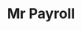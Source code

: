 ---
title: Mr Payroll
slug: mr-payroll
updated-on: '2024-05-30T13:44:31.749Z'
created-on: '2024-05-30T13:41:46.671Z'
published-on: '2024-05-30T13:54:32.469Z'
f_city-state-2:
- cms/city/demopolis-al.md
- cms/city/dothan-al.md
- cms/city/montgomery-al.md
- cms/city/flagstaff-az.md
- cms/city/prescott-az.md
- cms/city/fayetteville-ar.md
- cms/city/clifton-co.md
- cms/city/rifle-co.md
- cms/city/cartersville-ga.md
- cms/city/rome-ga.md
- cms/city/gainesville-ga.md
- cms/city/athens-ga.md
- cms/city/acworth-ga.md
- cms/city/jonesboro-ga.md
- cms/city/marietta-ga.md
- cms/city/boise-id.md
- cms/city/nampa-id.md
- cms/city/gonzales-la.md
- cms/city/monroe-la.md
- cms/city/lafayette-la.md
- cms/city/hattiesburg-ms.md
- cms/city/lockbourne-oh.md
- cms/city/ardmore-ok.md
- cms/city/lawton-ok.md
- cms/city/norman-ok.md
- cms/city/gonzales-tx.md
- cms/city/canton-tx.md
- cms/city/cleburne-tx.md
- cms/city/dumas-tx.md
- cms/city/lumberton-tx.md
- cms/city/weatherford-tx.md
- cms/city/nacogdoches-tx.md
- cms/city/harlingen-tx.md
- cms/city/vidor-tx.md
- cms/city/abilene-tx.md
- cms/city/midland-tx.md
- cms/city/burleson-tx.md
- cms/city/granbury-tx.md
- cms/city/bryan-tx.md
- cms/city/arlington-tx.md
- cms/city/uvalde-tx.md
- cms/city/worth-tx.md
- cms/city/beaumont-tx.md
- cms/city/irving-tx.md
- cms/city/odessa-tx.md
- cms/city/amarillo-tx.md
- cms/city/prescott-valley-az.md
- cms/city/grand-junction-co.md
- cms/city/glenwood-springs-co.md
- cms/city/colorado-springs-co.md
- cms/city/garden-city-ks.md
- cms/city/dodge-city-ks.md
- cms/city/wichita-falls-tx.md
- cms/city/college-station-tx.md
- cms/city/el-paso-tx.md
f_locations:
- cms/payday-loan/mr-payroll-22165.md
- cms/payday-loan/mr-payroll-22166.md
- cms/payday-loan/mr-payroll-22167.md
- cms/payday-loan/mr-payroll-22168.md
- cms/payday-loan/mr-payroll-22169.md
- cms/payday-loan/mr-payroll-22170.md
- cms/payday-loan/mr-payroll-22171.md
- cms/payday-loan/mr-payroll-22172.md
- cms/payday-loan/mr-payroll-22173.md
- cms/payday-loan/mr-payroll-22174.md
- cms/payday-loan/mr-payroll-22175.md
- cms/payday-loan/mr-payroll-22176.md
- cms/payday-loan/mr-payroll-22177.md
- cms/payday-loan/mr-payroll-22178.md
- cms/payday-loan/mr-payroll-22179.md
- cms/payday-loan/mr-payroll-22180.md
- cms/payday-loan/mr-payroll-22181.md
- cms/payday-loan/mr-payroll-22182.md
- cms/payday-loan/mr-payroll-22183.md
- cms/payday-loan/mr-payroll-22184.md
- cms/payday-loan/mr-payroll-22185.md
- cms/payday-loan/mr-payroll-22186.md
- cms/payday-loan/mr-payroll-22187.md
- cms/payday-loan/mr-payroll-22188.md
- cms/payday-loan/mr-payroll-22189.md
- cms/payday-loan/mr-payroll-22190.md
- cms/payday-loan/mr-payroll-22191.md
- cms/payday-loan/mr-payroll-22192.md
- cms/payday-loan/mr-payroll-22193.md
- cms/payday-loan/mr-payroll-22194.md
- cms/payday-loan/mr-payroll-22195.md
- cms/payday-loan/mr-payroll-22196.md
- cms/payday-loan/mr-payroll-22197.md
- cms/payday-loan/mr-payroll-22198.md
- cms/payday-loan/mr-payroll-22199.md
- cms/payday-loan/mr-payroll-22200.md
- cms/payday-loan/mr-payroll-22201.md
- cms/payday-loan/mr-payroll-22202.md
- cms/payday-loan/mr-payroll-22203.md
- cms/payday-loan/mr-payroll-22204.md
- cms/payday-loan/mr-payroll-22205.md
- cms/payday-loan/mr-payroll-22206.md
- cms/payday-loan/mr-payroll-22207.md
- cms/payday-loan/mr-payroll-22208.md
- cms/payday-loan/mr-payroll-22209.md
- cms/payday-loan/mr-payroll-22210.md
- cms/payday-loan/mr-payroll-22211.md
- cms/payday-loan/mr-payroll-22212.md
- cms/payday-loan/mr-payroll-22213.md
- cms/payday-loan/mr-payroll-22214.md
- cms/payday-loan/mr-payroll-22215.md
- cms/payday-loan/mr-payroll-22216.md
- cms/payday-loan/mr-payroll-22217.md
- cms/payday-loan/mr-payroll-22218.md
- cms/payday-loan/mr-payroll-22219.md
- cms/payday-loan/mr-payroll-22220.md
- cms/payday-loan/mr-payroll-22221.md
- cms/payday-loan/mr-payroll-22222.md
- cms/payday-loan/mr-payroll-22223.md
- cms/payday-loan/mr-payroll-22224.md
- cms/payday-loan/mr-payroll-22225.md
- cms/payday-loan/mr-payroll-22226.md
- cms/payday-loan/mr-payroll-22227.md
- cms/payday-loan/mr-payroll-22228.md
- cms/payday-loan/mr-payroll-22229.md
- cms/payday-loan/mr-payroll-22230.md
- cms/payday-loan/mr-payroll-22231.md
- cms/payday-loan/mr-payroll-22232.md
- cms/payday-loan/mr-payroll-22233.md
- cms/payday-loan/mr-payroll-22234.md
- cms/payday-loan/mr-payroll-22235.md
- cms/payday-loan/mr-payroll-22236.md
- cms/payday-loan/mr-payroll-22237.md
- cms/payday-loan/mr-payroll-22238.md
- cms/payday-loan/mr-payroll-22239.md
- cms/payday-loan/mr-payroll-22240.md
- cms/payday-loan/mr-payroll-22241.md
- cms/payday-loan/mr-payroll-22242.md
- cms/payday-loan/mr-payroll-22243.md
- cms/payday-loan/mr-payroll-22244.md
- cms/payday-loan/mr-payroll-22245.md
- cms/payday-loan/mr-payroll-22246.md
- cms/payday-loan/mr-payroll-22247.md
- cms/payday-loan/mr-payroll-22248.md
- cms/payday-loan/mr-payroll-22249.md
- cms/payday-loan/mr-payroll-22250.md
- cms/payday-loan/mr-payroll-22251.md
- cms/payday-loan/mr-payroll-22252.md
- cms/payday-loan/mr-payroll-22253.md
- cms/payday-loan/mr-payroll-22254.md
- cms/payday-loan/mr-payroll-22255.md
- cms/payday-loan/mr-payroll-22256.md
- cms/payday-loan/mr-payroll-22257.md
- cms/payday-loan/mr-payroll-22258.md
- cms/payday-loan/mr-payroll-22259.md
- cms/payday-loan/mr-payroll-22260.md
- cms/payday-loan/mr-payroll-22261.md
- cms/payday-loan/mr-payroll-22262.md
- cms/payday-loan/mr-payroll-22263.md
- cms/payday-loan/mr-payroll-22264.md
- cms/payday-loan/mr-payroll-22265.md
- cms/payday-loan/mr-payroll-22266.md
- cms/payday-loan/mr-payroll-22267.md
- cms/payday-loan/mr-payroll-22268.md
- cms/payday-loan/mr-payroll-22269.md
- cms/payday-loan/mr-payroll-22270.md
- cms/payday-loan/mr-payroll-22271.md
- cms/payday-loan/mr-payroll-22272.md
- cms/payday-loan/mr-payroll-22273.md
- cms/payday-loan/mr-payroll-22274.md
f_states:
- cms/state/alabama.md
- cms/state/arizona.md
- cms/state/arkansas.md
- cms/state/colorado.md
- cms/state/georgia.md
- cms/state/idaho.md
- cms/state/louisiana.md
- cms/state/mississippi.md
- cms/state/ohio.md
- cms/state/oklahoma.md
- cms/state/texas.md
- cms/state/kansas.md
layout: '[company].html'
tags: company
---